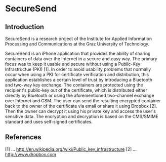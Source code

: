 # SecureSend


## Introduction

SecureSend is a research project of the Institute for Applied Information Processing and Communications at the Graz University of Technology.


SecureSend is an iPhone application that provides the ability of sharing containers of data over the Internet in a secure and easy way. The primary focus was to keep it usable and secure without using a Public-Key Infrastructue (PKI) [1]. In order to avoid usability problems that normally occur when using a PKI for certificate verification and distribution, this application establishes a certain level of trust by introducing a Bluetooth and two-way key exchange. The containers are protected using the recipient's public-key out of the certificate, which is distributed either directly by Bluetooth or using the aforementioned two-channel exchange over Internet and GSM. The user can send the resulting encrypted container back to the owner of the certificate via email or share it using Dropbox [2]. Then the owner can decrypt it using his private key and access the user's sensitive data. The encryption and decryption is based on the CMS/SMIME standard and uses self-signed certificates.





## References
[1] ... http://en.wikipedia.org/wiki/Public_key_infrastructure
[2] ... http://www.dropbox.com
